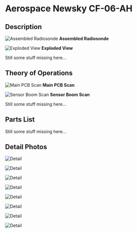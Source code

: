 # Aerospace Newsky CF-06-AH

## Description

![Assembled Radiosonde](assembled.jpg)
**Assembled Radiosonde**

![Exploded View](exploded_view.jpg)
**Exploded View**

Still some stuff missing here...

## Theory of Operations

![Main PCB Scan](pcb.jpg)
**Main PCB Scan**

![Sensor Boom Scan](sensorboom.jpg)
**Sensor Boom Scan**

Still some stuff missing here...

## Parts List

Still some stuff missing here...

## Detail Photos

![Detail](detail/detail01.jpg)

![Detail](detail/detail02.jpg)

![Detail](detail/detail03.jpg)

![Detail](detail/detail04.jpg)

![Detail](detail/detail05.jpg)

![Detail](detail/detail06.jpg)

![Detail](detail/detail07.jpg)

![Detail](detail/detail08.jpg)
